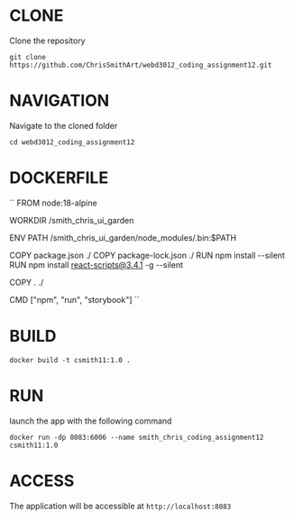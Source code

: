 
# CLONE #
Clone the repository
```
git clone https://github.com/ChrisSmithArt/webd3012_coding_assignment12.git
```
# NAVIGATION #
Navigate to the cloned folder
```
cd webd3012_coding_assignment12
```

# DOCKERFILE #
``
FROM node:18-alpine

WORKDIR /smith_chris_ui_garden

ENV PATH /smith_chris_ui_garden/node_modules/.bin:$PATH

COPY package.json ./
COPY package-lock.json ./
RUN npm install --silent
RUN npm install react-scripts@3.4.1 -g --silent

COPY . ./

CMD ["npm", "run", "storybook"]
``


# BUILD #

```
docker build -t csmith11:1.0 .
```
# RUN #

launch the app with the following command
``` 
docker run -dp 8083:6006 --name smith_chris_coding_assignment12 csmith11:1.0
```

# ACCESS #
The application will be accessible at ```http://localhost:8083```


